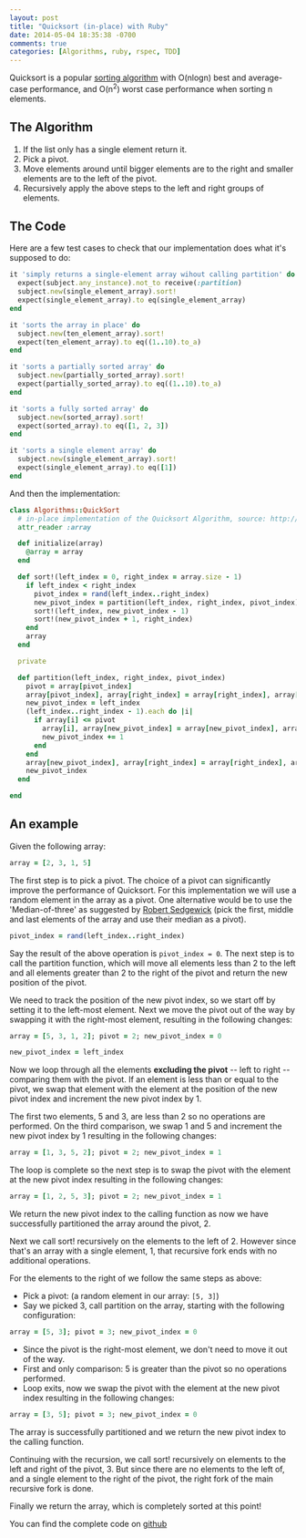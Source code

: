 ```yaml
---
layout: post
title: "Quicksort (in-place) with Ruby"
date: 2014-05-04 18:35:38 -0700
comments: true
categories: [Algorithms, ruby, rspec, TDD]
---
```


Quicksort is a popular [sorting algorithm](http://en.wikipedia.org/wiki/Sorting_algorithm) with <span class='courier'>O(nlogn)</span> best and average-case
performance, and <span class='courier'>O(n<sup>2</sup>)</span> worst case performance when sorting
<span class='courier'>n</span> elements.

## The Algorithm

1. If the list only has a single element return it.
2. Pick a pivot.
3. Move elements around until bigger elements are to the right and smaller elements are to the left of the pivot.
4. Recursively apply the above steps to the left and right groups of elements.
<!-- more -->

## The Code

Here are a few test cases to check that our implementation does what
it's supposed to do:

```ruby
it 'simply returns a single-element array wihout calling partition' do
  expect(subject.any_instance).not_to receive(:partition)
  subject.new(single_element_array).sort!
  expect(single_element_array).to eq(single_element_array)
end

it 'sorts the array in place' do
  subject.new(ten_element_array).sort!
  expect(ten_element_array).to eq((1..10).to_a)
end

it 'sorts a partially sorted array' do
  subject.new(partially_sorted_array).sort!
  expect(partially_sorted_array).to eq((1..10).to_a)
end

it 'sorts a fully sorted array' do
  subject.new(sorted_array).sort!
  expect(sorted_array).to eq([1, 2, 3])
end

it 'sorts a single element array' do
  subject.new(single_element_array).sort!
  expect(single_element_array).to eq([1])
end
```

And then the implementation:

```ruby
class Algorithms::QuickSort
  # in-place implementation of the Quicksort Algorithm, source: http://en.wikipedia.org/wiki/Quicksort
  attr_reader :array

  def initialize(array)
    @array = array
  end

  def sort!(left_index = 0, right_index = array.size - 1)
    if left_index < right_index
      pivot_index = rand(left_index..right_index)
      new_pivot_index = partition(left_index, right_index, pivot_index)
      sort!(left_index, new_pivot_index - 1)
      sort!(new_pivot_index + 1, right_index)
    end
    array
  end

  private

  def partition(left_index, right_index, pivot_index)
    pivot = array[pivot_index]
    array[pivot_index], array[right_index] = array[right_index], array[pivot_index]
    new_pivot_index = left_index
    (left_index..right_index - 1).each do |i|
      if array[i] <= pivot
        array[i], array[new_pivot_index] = array[new_pivot_index], array[i]
        new_pivot_index += 1
      end
    end
    array[new_pivot_index], array[right_index] = array[right_index], array[new_pivot_index]
    new_pivot_index
  end

end

```

## An example

Given the following array:

```ruby
array = [2, 3, 1, 5]
```
The first step is to pick a pivot. The choice of a pivot can significantly improve
the performance of Quicksort. For this implementation we will use a random element in the array as a pivot.
One alternative would be to use the 'Median-of-three' as suggested by
[Robert Sedgewick](http://algs4.cs.princeton.edu/23quicksort/) (pick the first, middle and last
elements of the array and use their median as a pivot).

```ruby
pivot_index = rand(left_index..right_index)
```
Say the result of the above operation is `pivot_index = 0`. The next step is
to call the partition function, which will move all elements less than 2 to the left and all elements
greater than 2 to the right of the pivot and return the new position of the
pivot.

We need to track the position of the new pivot index, so we start off
by setting it to the left-most element. Next we move the pivot out of the way by swapping
it with the right-most element, resulting
in the following changes:

```ruby
array = [5, 3, 1, 2]; pivot = 2; new_pivot_index = 0
```

```ruby
new_pivot_index = left_index
```
Now we loop through all the elements **excluding the pivot** -- left to right --
comparing them with the pivot. If an element is less than or equal to
the pivot, we swap that element with the element at the position of the
new pivot index and increment the new pivot index by 1.

The first two elements, 5 and 3, are
less than 2 so no operations are performed. On the third comparison, we swap 1 and
5 and increment the new pivot index by 1
resulting in the following changes:

```ruby
array = [1, 3, 5, 2]; pivot = 2; new_pivot_index = 1
```
The loop is complete so the next step is to swap the pivot with the element at the new pivot index resulting in the following changes:

```ruby
array = [1, 2, 5, 3]; pivot = 2; new_pivot_index = 1
```
We return the new pivot index to the calling function as now we have
successfully partitioned the array around the pivot, <span
class='courier'>2</span>.

Next we call sort! recursively on the
elements to the left of 2. However since
that's an array with a single element, 1,
that recursive fork ends with no additional operations.

For the elements to the right of we follow the same steps as above:

* Pick a pivot: (a random element in our array: `[5, 3]`)
* Say we picked 3, call partition on the
   array, starting with the following configuration:

```ruby
array = [5, 3]; pivot = 3; new_pivot_index = 0
```

* Since the pivot is the right-most element, we don't need to move it
out of the way.
* First and only comparison: 5 is greater
than the pivot so no operations performed.
* Loop exits, now we swap the pivot with the element at the new pivot
index resulting in the following changes:

```ruby
array = [3, 5]; pivot = 3; new_pivot_index = 0
```

The array is successfully partitioned and we return the new pivot index to the calling
function.

Continuing with the recursion, we call sort! recursively on elements to
the left and right of the pivot, 3. But
since there are no elements to the left of, and a single
element to the right of the pivot, the right fork of the main recursive
fork is done.

Finally we return the array, which is completely sorted at this point!

You can find the complete code on
[github](https://github.com/davidkariuki/algorithms/blob/master/lib/algorithms/quick_sort.rb)


